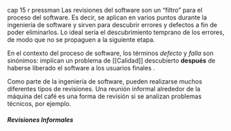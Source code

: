 cap 15 r pressman
Las revisiones del software son un “filtro” para el proceso del software. Es decir, se aplican en varios puntos durante la ingeniería de software y sirven para descubrir errores y defectos a fin de poder eliminarlos. Lo ideal sería el descubrimiento temprano de los errores, de modo que no se propaguen a la siguiente etapa.

En el contexto del proceso de software, los términos _defecto_ y _falla_ son sinónimos: implican un problema de [[Calidad]] descubierto **después** de haberse liberado el software a los usuarios finales .

Como parte de la ingeniería de software, pueden realizarse muchos diferentes tipos de revisiones. Una reunión informal alrededor de la máquina del café es una forma de revisión si se analizan problemas técnicos, por ejemplo.
##### **Revisiones Informales**
